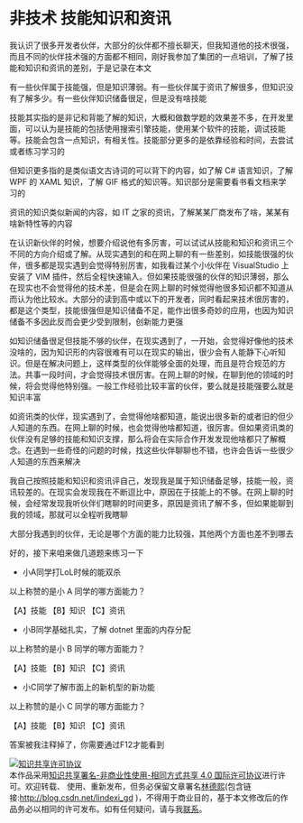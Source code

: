 # 非技术 技能知识和资讯

我认识了很多开发者伙伴，大部分的伙伴都不擅长聊天，但我知道他的技术很强，而且不同的伙伴技术强的方面都不相同，刚好我参加了集团的一点培训，了解了技能和知识和资讯的差别，于是记录在本文

<!--more-->
<!-- CreateTime:2021/4/15 9:06:49 -->

<!-- 发布 -->

有一些伙伴属于技能强，但是知识薄弱。有一些伙伴属于资讯了解很多，但知识没有了解多少。有一些伙伴知识储备很足，但是没有啥技能

技能其实指的是非记和背能了解的知识，大概和做数学题的效果差不多，在开发里面，可以认为是技能的包括使用搜索引擎技能，使用某个软件的技能，调试技能等。技能会包含一点知识，有相关性。技能部分更多的是依靠经验和时间，去尝试或者练习学习的

但知识更多指的是类似语文古诗词的可以背下的内容，如了解 C# 语言知识，了解 WPF 的 XAML 知识，了解 GIF 格式的知识等。知识部分是需要看书看文档来学习的

资讯的知识类似新闻的内容，如 IT 之家的资讯，了解某某厂商发布了啥，某某有啥新特性等的内容

在认识新伙伴的时候，想要介绍说他有多厉害，可以试试从技能和知识和资讯三个不同的方向介绍或了解。从现实遇到的和在网上聊的有一些差别，如技能很强的伙伴，很多都是现实遇到会觉得特别厉害，如我看过某个小伙伴在 VisualStudio 上安装了 VIM 插件，然后全程快速输入。但如果技能很强的伙伴的知识薄弱，那么在现实也不会觉得他的技术差，但是会在网上聊的时候觉得他很多知识都不知道从而认为他比较水。大部分的读到高中或以下的开发者，同时看起来技术很厉害的，都是这个类型，技能很强但是知识储备不足，能作出很多奇妙的应用，也因为知识储备不多因此反而会更少受到限制，创新能力更强

如知识储备很足但技能不够的伙伴，在现实遇到了，一开始，会觉得好像他的技术没啥的，因为知识形的内容很难有可以在现实的输出，很少会有人能静下心听知识。但是在解决问题上，这样类型的伙伴能够全面的处理，而且是符合规范的方法。共事一段时间，才会觉得技术很厉害。在网上聊的时候，在聊到他的领域的时候，将会觉得他特别强。一般工作经验比较丰富的伙伴，要么就是技能强要么就是知识丰富

如资讯类的伙伴，现实遇到了，会觉得他啥都知道，能说出很多新的或者旧的但少人知道的东西。在网上聊的时候，也会觉得他啥都知道，很厉害。但如果资讯类的伙伴没有足够的技能和知识支撑，那么将会在实际合作开发发现他啥都只了解概念。在遇到一些奇怪的问题的时候，找这些伙伴聊聊也不错，也许会告诉一些很少人知道的东西来解决

我自己按照技能和知识和资讯评自己，发现我是属于知识储备足够，技能一般，资讯较差的。在现实会发现我在不断逗比中，原因在于技能上的不够。在网上聊的时候，会经常发现我听伙伴们瞎聊的时间更多，原因是资讯了解不多，但如果能聊到我的领域，那就可以全程听我瞎聊

大部分我遇到的伙伴，无论是哪个方面的能力比较强，其他两个方面也差不到哪去

好的，接下来咱来做几道题来练习一下

- 小A同学打LoL时候的能双杀

以上称赞的是小 A 同学的哪方面能力？

【A】技能 【B】知识 【C】资讯 

- 小B同学基础扎实，了解 dotnet 里面的内存分配

以上称赞的是小 B 同学的哪方面能力？

【A】技能 【B】知识 【C】资讯 

- 小C同学了解市面上的新机型的新功能

以上称赞的是小 C 同学的哪方面能力？

【A】技能 【B】知识 【C】资讯 

答案被我注释掉了，你需要通过F12才能看到

<!-- 按照顺序是 A B C 哈 -->

<a rel="license" href="http://creativecommons.org/licenses/by-nc-sa/4.0/"><img alt="知识共享许可协议" style="border-width:0" src="https://licensebuttons.net/l/by-nc-sa/4.0/88x31.png" /></a><br />本作品采用<a rel="license" href="http://creativecommons.org/licenses/by-nc-sa/4.0/">知识共享署名-非商业性使用-相同方式共享 4.0 国际许可协议</a>进行许可。欢迎转载、 使用、重新发布，但务必保留文章署名[林德熙](http://blog.csdn.net/lindexi_gd)(包含链接:http://blog.csdn.net/lindexi_gd )，不得用于商业目的，基于本文修改后的作品务必以相同的许可发布。如有任何疑问，请与我[联系](mailto:lindexi_gd@163.com)。  
